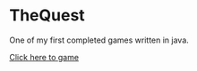 # TheQuest
One of my first completed games written in java.

<a href="https://github.com/erikjearl/TheQuest/blob/master/TheQuest.jar?raw=true">Click here to game</a>


